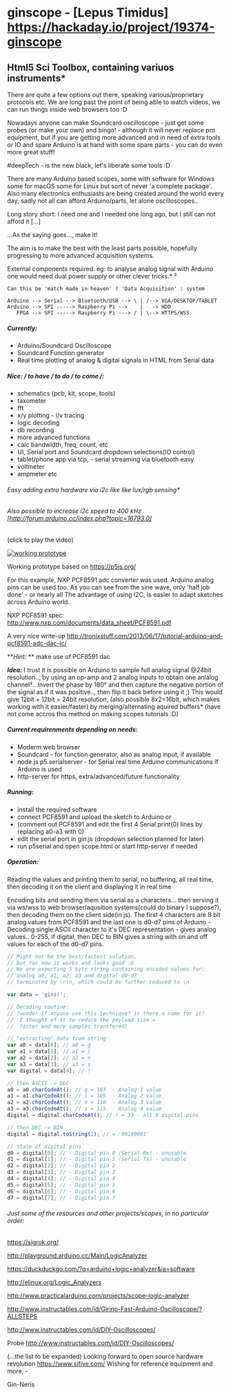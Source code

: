 # ginscope - [Lepus Timidus] https://hackaday.io/project/19374-ginscope
## Html5 Sci Toolbox, containing variuos instruments*
There are quite a few options out there, speaking various/proprietary protocols etc.
We are long past the point of being able to watch videos, we can run things inside web browsers too :D

Nowadays anyone can make Soundcard oscilloscope - just get some probes (or make your own) and bingo! - although it will never replace pro equipment, but if you are getting more advanced and in need of extra tools or IO and spare Arduino is at hand with some spare parts - you can do even more great stuff!

#deepTech - is the new black, let's liberate some tools :D

There are many Arduino based scopes, some with software for Windows some for macOS some for Linux but sort of never 'a complete package'. Also many electronics enthusiasts are being created around the world every day, sadly not all can afford Arduino/parts, let alone oscilloscopes..

Long story short: I need one and I needed one long ago, but I still can not afford it [...]

...As the saying goes..., make it!

The aim is to make the best with the least parts possible, hopefully  progressing to more advanced acquisition systems.

External components required. eg: to analyse analog signal with Arduino one would need dual power supply or other clever tricks.* ²

```
Can this be 'match made in heaven' ? 'Data Acquisition' : system

Arduino --> Serial --> Bluetooth/USB --> \ | /--> VGA/DESKTOP/TABLET
Arduino --> SPI -----> Raspberry Pi -->    |   -> HDD
   FPGA --> SPI -----> Raspberry Pi ---> / | \--> HTTPS/WSS
```

##### Currently:
* Arduino/Soundcard Oscilloscope
* Soundcard Function generator
* Real time plotting of analog & digital signals in HTML from Serial data

##### Nice: / to have / to do / to come /:
* schematics (pcb, kit, scope, tools)
* taxometer
* fft
* x/y plotting - i/v tracing
* logic decoding
* db recording
* more advanced functions
* calc bandwidth, freq, count, etc
* UI, Serial port and Soundcard dropdown selections(IO control)
* tablet/phone app via tcp, - serial streaming via bluetooth easy
* voltmeter
* ampmeter etc
###### Easy adding extra hardware via i2c like like lux/rgb sensing*
###### Also possible to increase i2c speed to 400 kHz [http://forum.arduino.cc/index.php?topic=16793.0]

(click to play the video)

[![working prototype](https://img.youtube.com/vi/jmDLRDejVgY/0.jpg)](https://youtu.be/jmDLRDejVgY)

Working prototype based on https://p5js.org/

For this example, NXP PCF8591 adc converter was used. Arduino analog pins can be used too. As you can see from the sine wave, only 'half job done' - or nearly all
The advantage of using I2C, is easier to adapt sketches across Arduino world.

NXP PCF8591 spec: http://www.nxp.com/documents/data_sheet/PCF8591.pdf

A very nice write-up http://tronixstuff.com/2013/06/17/tutorial-arduino-and-pcf8591-adc-dac-ic/

**_Hint:_ ** make use of PCF8591 dac

**_Idea:_** I trust it is possible on Arduino to sample full analog signal @24bit resolution.., by using an op-amp and 2 analog inputs to obtain one anlalog channel².. Invert the phase by 180° and then capture the negative portion of the signal as if it was positive.., then flip it back before using it ;)
This would give 12bit + 12bit = 24bit resolution, (also possible 8x2=16bit, which makes working with it easier/faster) by merging/alternating aquired buffers* (have not come accros this method on making scopes tutorials :D)


##### Current requirenments depending on needs:
* Moderm web browser
* Soundcard - for function generator, also as analog input, if available
* node.js p5.serialserver - for Serial real time Arduino communications if Arduino is used
* http-server for https, extra/advanced/future functionality

##### Running:
* install the required software
* connect PCF8591 and upload the sketch to Arduino or
* (comment out PCF8591 and edit the first 4 Serial.print(0) lines by replacing a0-a3 with 0)
* edit the serial port in gin.js (dropdown selection planned for later)
* run p5serial and open scope.html or start http-server if needed

##### Operation:
Reading the values and printing them to serial, no buffering, all real time, then decoding it on the client and displaying it in real time

Encoding bits and sending them via serial as a characters... then serving it via ws/wss to web browser/aqusition systems(could do binary I suppose?), then decoding them on the client side(in js). The first 4 characters are 8 bit analog values from PCF8591 and the last one is d0-d7 pins of Arduino - Decoding single ASCII character to it's DEC representation - gives analog values.. 0-255, if digital, then DEC to BIN gives a string with on and off values for each of the d0-d7 pins.

```javascript
// Might not be the best/fastest solution,
// but for now it works and looks good :D
// We are expecting 5 byte string containing encoded values for:
// analog a0, a1, a2, a3 and digital d0-d7
// terminated by \r\n, which could be further reduced to \n

var data = 'gins!';

// Decoding routine:
// (wonder if anyone use this technique? is there a name for it?
//  I thought of it to reduce the payload size =
//  faster and more samples transfered)

// "extracting" data from string
var a0 = data[0]; // a0 = g
var a1 = data[1]; // a1 = i
var a2 = data[2]; // a2 = n
var a3 = data[3]; // a3 = s
var digital = data[4]; // !

// then ASCII -> DEC
a0 = a0.charCodeAt(); // g = 103  - Analog 1 value
a1 = a1.charCodeAt(); // i = 105  - Analog 2 value
a2 = a2.charCodeAt(); // n = 110  - Analog 3 value
a3 = a3.charCodeAt(); // s = 115  - Analog 4 value
digital = digital.charCodeAt(); // ! = 33 - all 8 digital pins

// then DEC -> BIN
digital = digital.toString(2); // = '00100001'

// state of digital pins
d0 = digital[0]; // - Digital pin 0 (Serial Rx) - unusable
d1 = digital[1]; // - Digital pin 1 (Serial Tx) - unusable
d2 = digital[2]; // - Digital pin 2
d3 = digital[3]; // - Digital pin 3
d4 = digital[4]; // - Digital pin 4
d5 = digital[5]; // - Digital pin 5
d6 = digital[6]; // - Digital pin 6
d7 = digital[7]; // - Digital pin 7

```

###### Just some of the resources and other projects/scopes, in no particular order:
https://sigrok.org/

http://playground.arduino.cc/Main/LogicAnalyzer

https://duckduckgo.com/?q=arduino+logic+analyzer&ia=software

http://elinux.org/Logic_Analyzers

http://www.practicalarduino.com/projects/scope-logic-analyzer

http://www.instructables.com/id/Girino-Fast-Arduino-Oscilloscope/?ALLSTEPS

http://www.instructables.com/id/DIY-Oscilloscopes/

Probe http://www.instructables.com/id/DIY-Oscilloscopes/

(...the list to be expanded)
Looking forward to open source hardware revolution https://www.sifive.com/
Wishing for reference equipment and more, -

Gin-Neris
